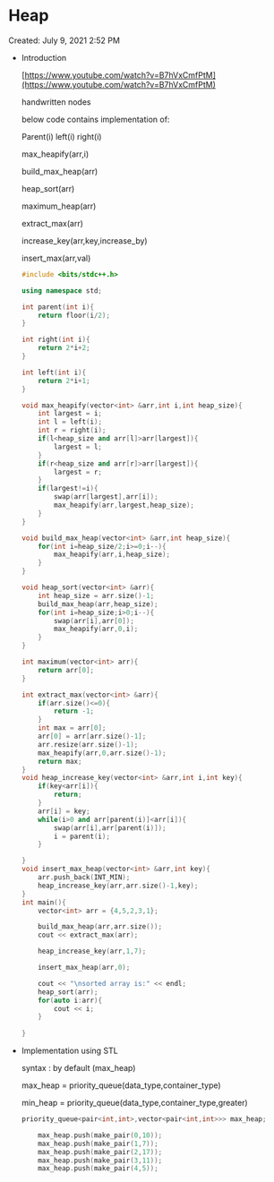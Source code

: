 # Heap

Created: July 9, 2021 2:52 PM

- Introduction

    [https://www.youtube.com/watch?v=B7hVxCmfPtM](https://www.youtube.com/watch?v=B7hVxCmfPtM)

    handwritten nodes

    below code contains implementation of:

    Parent(i) left(i) right(i)

    max_heapify(arr,i)

    build_max_heap(arr)

    heap_sort(arr)

    maximum_heap(arr)

    extract_max(arr)

    increase_key(arr,key,increase_by)

    insert_max(arr,val)

    ```cpp
    #include <bits/stdc++.h>

    using namespace std;

    int parent(int i){
        return floor(i/2);
    }

    int right(int i){
        return 2*i+2;
    }

    int left(int i){
        return 2*i+1;
    }

    void max_heapify(vector<int> &arr,int i,int heap_size){
        int largest = i;
        int l = left(i);
        int r = right(i);
        if(l<heap_size and arr[l]>arr[largest]){
            largest = l;
        }
        if(r<heap_size and arr[r]>arr[largest]){
            largest = r;
        }
        if(largest!=i){
            swap(arr[largest],arr[i]);
            max_heapify(arr,largest,heap_size);
        }
    }

    void build_max_heap(vector<int> &arr,int heap_size){
        for(int i=heap_size/2;i>=0;i--){
            max_heapify(arr,i,heap_size);
        }
    }

    void heap_sort(vector<int> &arr){
        int heap_size = arr.size()-1;
        build_max_heap(arr,heap_size);
        for(int i=heap_size;i>0;i--){
            swap(arr[i],arr[0]);
            max_heapify(arr,0,i);
        }
    }

    int maximum(vector<int> arr){
        return arr[0];
    }

    int extract_max(vector<int> &arr){
        if(arr.size()<=0){
            return -1;
        }
        int max = arr[0];
        arr[0] = arr[arr.size()-1];
        arr.resize(arr.size()-1);
        max_heapify(arr,0,arr.size()-1);
        return max;
    }
    void heap_increase_key(vector<int> &arr,int i,int key){
        if(key<arr[i]){
            return;
        }
        arr[i] = key;
        while(i>0 and arr[parent(i)]<arr[i]){
            swap(arr[i],arr[parent(i)]);
            i = parent(i);
        }

    }
    void insert_max_heap(vector<int> &arr,int key){
        arr.push_back(INT_MIN);
        heap_increase_key(arr,arr.size()-1,key);
    }
    int main(){
        vector<int> arr = {4,5,2,3,1};

        build_max_heap(arr,arr.size());
        cout << extract_max(arr);

        heap_increase_key(arr,1,7);

        insert_max_heap(arr,0);

        cout << "\nsorted array is:" << endl;
        heap_sort(arr);
        for(auto i:arr){
            cout << i;
        }
        
    }
    ```

- Implementation using STL

    syntax :  by default (max_heap)

    max_heap = priority_queue(data_type,container_type)

    min_heap = priority_queue(data_type,container_type,greater<int>)

    ```cpp
    priority_queue<pair<int,int>,vector<pair<int,int>>> max_heap;

        max_heap.push(make_pair(0,10));
        max_heap.push(make_pair(1,7));
        max_heap.push(make_pair(2,17));
        max_heap.push(make_pair(3,11));
        max_heap.push(make_pair(4,5));
    ```